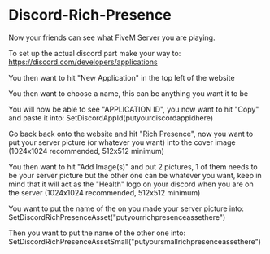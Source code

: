 # Discord-Rich-Presence
Now your friends can see what FiveM Server you are playing.


To set up the actual discord part make your way to: https://discord.com/developers/applications

You then want to hit "New Application" in the top left of the website

You then want to choose a name, this can be anything you want it to be

You will now be able to see "APPLICATION ID", you now want to hit "Copy" and paste it into: SetDiscordAppId(putyourdiscordappidhere)

Go back back onto the website and hit "Rich Presence", now you want to put your server picture (or whatever you want) into the cover image (1024x1024 recommended, 512x512 minimum)

You then want to hit "Add Image(s)" and put 2 pictures, 1 of them needs to be your server picture but the other one can be whatever you want, keep in mind that it will act as the "Health" logo on your discord when you are on the server (1024x1024 recommended, 512x512 minimum)

You want to put the name of the on you made your server picture into: SetDiscordRichPresenceAsset("putyourrichpresenceassethere")

Then you want to put the name of the other one into: SetDiscordRichPresenceAssetSmall("putyoursmallrichpresenceassethere")
